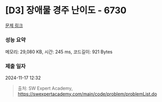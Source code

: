 # [D3] 장애물 경주 난이도 - 6730 

[문제 링크](https://swexpertacademy.com/main/code/problem/problemDetail.do?contestProbId=AWefy5x65PoDFAUh) 

### 성능 요약

메모리: 29,080 KB, 시간: 245 ms, 코드길이: 921 Bytes

### 제출 일자

2024-11-17 12:32



> 출처: SW Expert Academy, https://swexpertacademy.com/main/code/problem/problemList.do